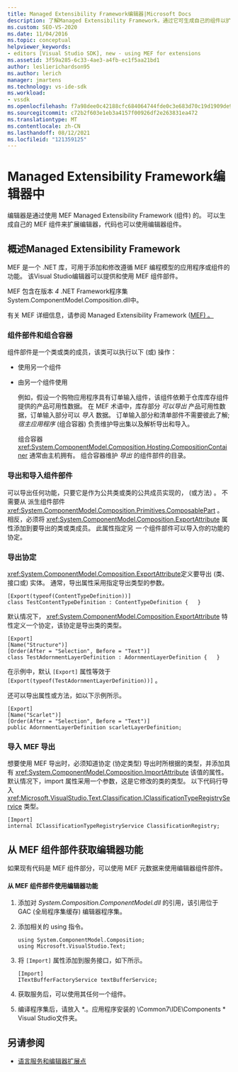 ```yaml
---
title: Managed Extensibility Framework编辑器|Microsoft Docs
description: 了解Managed Extensibility Framework，通过它可生成自己的组件以扩展 Visual Studio SDK 中的编辑器。
ms.custom: SEO-VS-2020
ms.date: 11/04/2016
ms.topic: conceptual
helpviewer_keywords:
- editors [Visual Studio SDK], new - using MEF for extensions
ms.assetid: 3f59a285-6c33-4ae3-a4fb-ec1f5aa21bd1
author: leslierichardson95
ms.author: lerich
manager: jmartens
ms.technology: vs-ide-sdk
ms.workload:
- vssdk
ms.openlocfilehash: f7a98dee0c42188cfc684064744fde0c3e683d70c19d1909de98669edb46b1af
ms.sourcegitcommit: c72b2f603e1eb3a4157f00926df2e263831ea472
ms.translationtype: MT
ms.contentlocale: zh-CN
ms.lasthandoff: 08/12/2021
ms.locfileid: "121359125"
---
```

# <a name="managed-extensibility-framework-in-the-editor"></a>Managed Extensibility Framework编辑器中
编辑器是通过使用 MEF Managed Extensibility Framework (组件) 的。 可以生成自己的 MEF 组件来扩展编辑器，代码也可以使用编辑器组件。

## <a name="overview-of-the-managed-extensibility-framework"></a>概述Managed Extensibility Framework
 MEF 是一个 .NET 库，可用于添加和修改遵循 MEF 编程模型的应用程序或组件的功能。 该Visual Studio编辑器可以提供和使用 MEF 组件部件。

 MEF 包含在版本 *4* .NET Framework程序集System.ComponentModel.Composition.dll中。

 有关 MEF 详细信息，请参阅 Managed Extensibility Framework ([MEF) 。 ](/dotnet/framework/mef/index)

### <a name="component-parts-and-composition-containers"></a>组件部件和组合容器
 组件部件是一个类或类的成员，该类可以执行以下 (或) 操作：

- 使用另一个组件

- 由另一个组件使用

  例如，假设一个购物应用程序具有订单输入组件，该组件依赖于仓库库存组件提供的产品可用性数据。 在 MEF 术语中，库存部分 *可以导出* 产品可用性数据，订单输入部分可以 *导入* 数据。 订单输入部分和清单部件不需要彼此了解; *宿主应用程序* (组合容器) 负责维护导出集以及解析导出和导入。

  组合容器 <xref:System.ComponentModel.Composition.Hosting.CompositionContainer> 通常由主机拥有。 组合容器维护 *导出* 的组件部件的目录。

### <a name="export-and-import-component-parts"></a>导出和导入组件部件
 可以导出任何功能，只要它是作为公共类或类的公共成员实现的， (或方法) 。 不需要从 派生组件部件 <xref:System.ComponentModel.Composition.Primitives.ComposablePart> 。 相反，必须将 <xref:System.ComponentModel.Composition.ExportAttribute> 属性添加到要导出的类或类成员。 此属性指定另 *一* 个组件部件可以导入你的功能的协定。

### <a name="the-export-contract"></a>导出协定
 <xref:System.ComponentModel.Composition.ExportAttribute>定义要导出 (类、接口或) 实体。 通常，导出属性采用指定导出类型的参数。

```
[Export(typeof(ContentTypeDefinition))]
class TestContentTypeDefinition : ContentTypeDefinition {   }
```

 默认情况下， <xref:System.ComponentModel.Composition.ExportAttribute> 特性定义一个协定，该协定是导出类的类型。

```
[Export]
[Name("Structure")]
[Order(After = "Selection", Before = "Text")]
class TestAdornmentLayerDefinition : AdornmentLayerDefinition {   }
```

 在示例中，默认 `[Export]` 属性等效于 `[Export(typeof(TestAdornmentLayerDefinition))]` 。

 还可以导出属性或方法，如以下示例所示。

```
[Export]
[Name("Scarlet")]
[Order(After = "Selection", Before = "Text")]
public AdornmentLayerDefinition scarletLayerDefinition;
```

### <a name="import-a-mef-export"></a>导入 MEF 导出
 想要使用 MEF 导出时，必须知道协定 (协定类型) 导出时所根据的类型，并添加具有 <xref:System.ComponentModel.Composition.ImportAttribute> 该值的属性。 默认情况下，import 属性采用一个参数，这是它修改的类的类型。 以下代码行导入 <xref:Microsoft.VisualStudio.Text.Classification.IClassificationTypeRegistryService> 类型。

```
[Import]
internal IClassificationTypeRegistryService ClassificationRegistry;
```

## <a name="get-editor-functionality-from-a-mef-component-part"></a>从 MEF 组件部件获取编辑器功能
 如果现有代码是 MEF 组件部分，可以使用 MEF 元数据来使用编辑器组件部件。

#### <a name="to-consume-editor-functionality-from-a-mef-component-part"></a>从 MEF 组件部件使用编辑器功能

1. 添加对 *System.Composition.ComponentModel.dll* 的引用，该引用位于 GAC (全局程序集缓存) 编辑器程序集。

2. 添加相关的 using 指令。

    ```
    using System.ComponentModel.Composition;
    using Microsoft.VisualStudio.Text;
    ```

3. 将 `[Import]` 属性添加到服务接口，如下所示。

    ```
    [Import]
    ITextBufferFactoryService textBufferService;
    ```

4. 获取服务后，可以使用其任何一个组件。

5. 编译程序集后，请放入 *.。应用程序安装的 \Common7\IDE\Components \* Visual Studio文件夹。

## <a name="see-also"></a>另请参阅
- [语言服务和编辑器扩展点](../extensibility/language-service-and-editor-extension-points.md)

